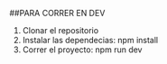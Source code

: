 
##PARA CORRER EN DEV

1. Clonar el repositorio
2. Instalar las dependecias: npm install
3. Correr el proyecto: npm run dev
